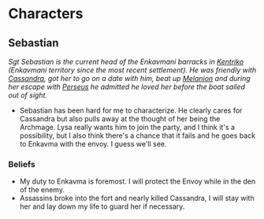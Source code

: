 # Characters
## Sebastian
*Sgt Sebastian is the current head of the Enkavmani barracks in [Kentriko](KentrikoNPCs.md) (Enkavmani territory since the most recent settlement).  He was friendly with [Cassandra](../Cassandra.md), got her to go on a date with him, beat up [Melanion](../Melanion.md) and during her escape with [Perseus](../Perseus.md) he admitted he loved her before the boat sailed out of sight.*

- Sebastian has been hard for me to characterize.  He clearly cares for Cassandra but also pulls away at the thought of her being the Archmage.  Lysa really wants him to join the party, and I think it's a possibility, but I also think there's a chance that it fails and he goes back to Enkavma with the envoy.  I guess we'll see.
### Beliefs
- My duty to Enkavma is foremost.  I will protect the Envoy while in the den of the enemy.
- Assassins broke into the fort and nearly killed Cassandra, I will stay with her and lay down my life to guard her if necessary.